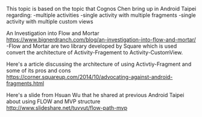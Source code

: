 This topic is based on the topic that Cognos Chen bring up in Android Taipei regarding:
  -multiple activities
  -single activity with multiple fragments
  -single activity with multiple custom views

An Investigation into Flow and Mortar
https://www.bignerdranch.com/blog/an-investigation-into-flow-and-mortar/
-Flow and Mortar are two library developed by Square which is used convert the architecture of Activity-Fragement to Activity-CustomView.
 
Here's a article discussing the architecture of using Activtiy-Fragment and some of its pros and cons
https://corner.squareup.com/2014/10/advocating-against-android-fragments.html

Here's a slide from Hsuan Wu that he shared at previous Android Taipei about using FLOW and MVP structure
http://www.slideshare.net/tuvvut/flow-path-mvp

